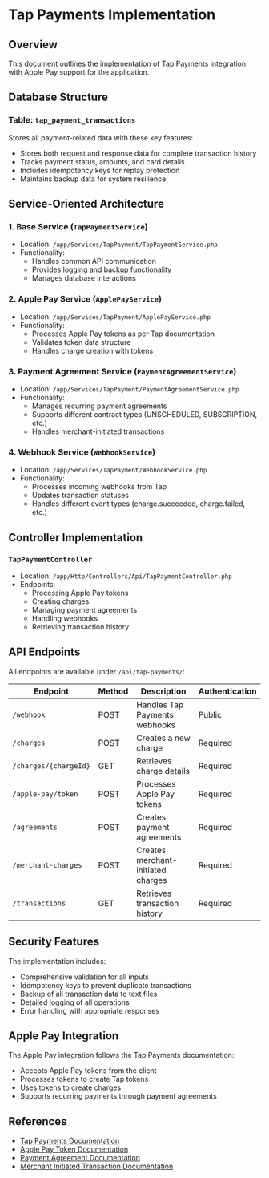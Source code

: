 # Tap Payments Implementation

## Overview
This document outlines the implementation of Tap Payments integration with Apple Pay support for the application.

## Database Structure

### Table: `tap_payment_transactions`
Stores all payment-related data with these key features:
- Stores both request and response data for complete transaction history
- Tracks payment status, amounts, and card details
- Includes idempotency keys for replay protection
- Maintains backup data for system resilience

## Service-Oriented Architecture

### 1. Base Service (`TapPaymentService`)
- Location: `/app/Services/TapPayment/TapPaymentService.php`
- Functionality:
  - Handles common API communication
  - Provides logging and backup functionality
  - Manages database interactions

### 2. Apple Pay Service (`ApplePayService`)
- Location: `/app/Services/TapPayment/ApplePayService.php`
- Functionality:
  - Processes Apple Pay tokens as per Tap documentation
  - Validates token data structure
  - Handles charge creation with tokens

### 3. Payment Agreement Service (`PaymentAgreementService`)
- Location: `/app/Services/TapPayment/PaymentAgreementService.php`
- Functionality:
  - Manages recurring payment agreements
  - Supports different contract types (UNSCHEDULED, SUBSCRIPTION, etc.)
  - Handles merchant-initiated transactions

### 4. Webhook Service (`WebhookService`)
- Location: `/app/Services/TapPayment/WebhookService.php`
- Functionality:
  - Processes incoming webhooks from Tap
  - Updates transaction statuses
  - Handles different event types (charge.succeeded, charge.failed, etc.)

## Controller Implementation

### `TapPaymentController`
- Location: `/app/Http/Controllers/Api/TapPaymentController.php`
- Endpoints:
  - Processing Apple Pay tokens
  - Creating charges
  - Managing payment agreements
  - Handling webhooks
  - Retrieving transaction history

## API Endpoints

All endpoints are available under `/api/tap-payments/`:

| Endpoint | Method | Description | Authentication |
|----------|--------|-------------|----------------|
| `/webhook` | POST | Handles Tap Payments webhooks | Public |
| `/charges` | POST | Creates a new charge | Required |
| `/charges/{chargeId}` | GET | Retrieves charge details | Required |
| `/apple-pay/token` | POST | Processes Apple Pay tokens | Required |
| `/agreements` | POST | Creates payment agreements | Required |
| `/merchant-charges` | POST | Creates merchant-initiated charges | Required |
| `/transactions` | GET | Retrieves transaction history | Required |

## Security Features

The implementation includes:
- Comprehensive validation for all inputs
- Idempotency keys to prevent duplicate transactions
- Backup of all transaction data to text files
- Detailed logging of all operations
- Error handling with appropriate responses

## Apple Pay Integration

The Apple Pay integration follows the Tap Payments documentation:
- Accepts Apple Pay tokens from the client
- Processes tokens to create Tap tokens
- Uses tokens to create charges
- Supports recurring payments through payment agreements

## References
- [Tap Payments Documentation](https://developers.tap.company/docs)
- [Apple Pay Token Documentation](https://developers.tap.company/docs/apple-pay-token)
- [Payment Agreement Documentation](https://developers.tap.company/docs/payment-agreement)
- [Merchant Initiated Transaction Documentation](https://developers.tap.company/docs/merchant-initiated-transaction)

